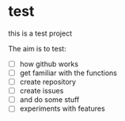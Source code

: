 # test
this is a test project

The aim is to test:

* [ ] how github works
* [ ] get familiar with the functions
* [ ] create repository
* [ ] create issues
* [ ] and do some stuff
* [ ] experiments with features

